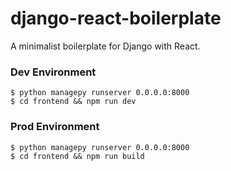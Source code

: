 # django-react-boilerplate
A minimalist boilerplate for Django with React.


### Dev Environment

```
$ python managepy runserver 0.0.0.0:8000
$ cd frontend && npm run dev
```

### Prod Environment

```
$ python managepy runserver 0.0.0.0:8000
$ cd frontend && npm run build
```